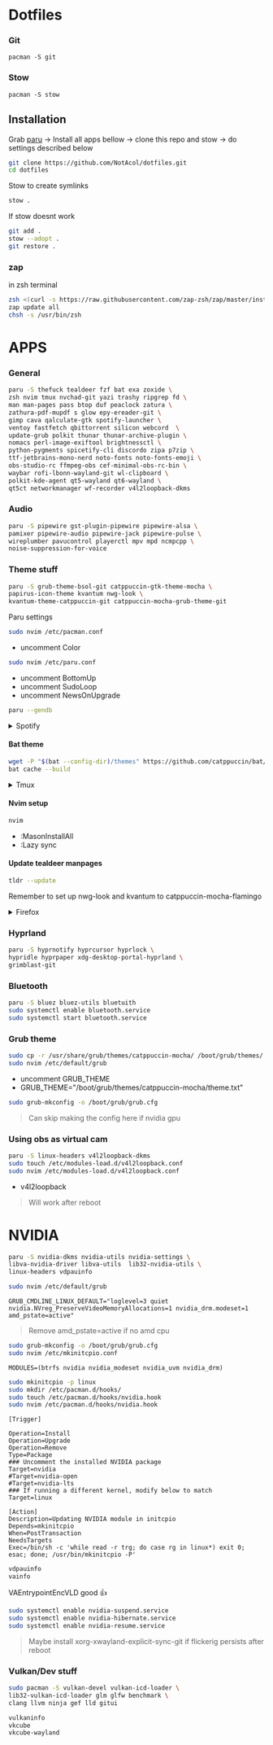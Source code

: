 # Dotfiles


### Git

```
pacman -S git
```

### Stow

```
pacman -S stow
```

## Installation

Grab [paru](https://github.com/Morganamilo/paru) -> Install all apps bellow ->
clone this repo and stow -> do settings described below

```bash
git clone https://github.com/NotAcol/dotfiles.git
cd dotfiles
```

Stow to create symlinks

```bash
stow .
```

If stow doesnt work


```bash
git add .
stow --adopt .
git restore .
```

### zap

in zsh terminal

```bash
zsh <(curl -s https://raw.githubusercontent.com/zap-zsh/zap/master/install.zsh) --branch release-v1
zap update all
chsh -s /usr/bin/zsh
```

# APPS

### General

```bash
paru -S thefuck tealdeer fzf bat exa zoxide \
zsh nvim tmux nvchad-git yazi trashy ripgrep fd \
man man-pages pass btop duf peaclock zatura \
zathura-pdf-mupdf s glow epy-ereader-git \
gimp cava qalculate-gtk spotify-launcher \
ventoy fastfetch qbittorrent silicon webcord  \
update-grub polkit thunar thunar-archive-plugin \
nomacs perl-image-exiftool brightnessctl \
python-pygments spicetify-cli discordo zipa p7zip \
ttf-jetbrains-mono-nerd noto-fonts noto-fonts-emoji \
obs-studio-rc ffmpeg-obs cef-minimal-obs-rc-bin \
waybar rofi-lbonn-wayland-git wl-clipboard \
polkit-kde-agent qt5-wayland qt6-wayland \
qt5ct networkmanager wf-recorder v4l2loopback-dkms 
```

### Audio

```bash
paru -S pipewire gst-plugin-pipewire pipewire-alsa \
pamixer pipewire-audio pipewire-jack pipewire-pulse \
wireplumber pavucontrol playerctl mpv mpd ncmpcpp \
noise-suppression-for-voice
```

### Theme stuff

```bash
paru -S grub-theme-bsol-git catppuccin-gtk-theme-mocha \
papirus-icon-theme kvantum nwg-look \
kvantum-theme-catppuccin-git catppuccin-mocha-grub-theme-git
```

Paru settings

```bash
sudo nvim /etc/pacman.conf
```

- uncomment Color

```bash
sudo nvim /etc/paru.conf
```

- uncomment BottomUp
- uncomment SudoLoop
- uncomment NewsOnUpgrade

```bash
paru --gendb
```

<details>
<summary>Spotify</summary>
<br>

#### Spotify wayland fix

```bash
sudo nvim /etc/spotify-launcher.conf
```
- uncomment extra_arguments = ["--enable-features=UseOzonePlatform", "--ozone-platform=wayland"]


#### Spotify theme

- Login to spotify

```bash
nvim ~/dotfiles/.config/spicetify/config-xpui.ini
```

- Edit path to use correct user name

```bash
spicetify apply
```

#### Block spotify ads

```bash
sudo nvim /etc/hosts
```

```text
127.0.0.1 media-match.com
127.0.0.1 adclick.g.doublecklick.net
127.0.0.1 www.googleadservices.com
127.0.0.1 open.spotify.com
127.0.0.1 pagead2.googlesyndication.com
127.0.0.1 desktop.spotify.com
127.0.0.1 googleads.g.doubleclick.net
127.0.0.1 pubads.g.doubleclick.net
127.0.0.1 audio2.spotify.com
127.0.0.1 www.omaze.com
127.0.0.1 omaze.com
127.0.0.1 bounceexchange.com
# 127.0.0.1 spclient.wg.spotify.com
127.0.0.1 securepubads.g.doubleclick.net
127.0.0.1 8.126.154.104.bc.googleusercontent.com
127.0.0.1 104.154.126.8
```

</details>

#### Bat theme

```bash
wget -P "$(bat --config-dir)/themes" https://github.com/catppuccin/bat/raw/main/themes/Catppuccin%20Mocha.tmTheme
bat cache --build
```

<details>
<summary>Tmux</summary>
<br>

#### Tmux plugins

```bash
git clone https://github.com/tmux-plugins/tpm ~/.tmux/plugins/tpm
tmux source ~/.tmux.conf
```

- ctrl+space I

#### Tmux changed keybinds

- Prefix = Ctrl + space
- Prefix + v/h/x to make vertical/horizontal/kill pane
- Ctrl + vim keys to move around panes
- Alt + h/l to move to prev/next window
- Alt + j/k to create/kill window
- Prefix + r to rename session
- Prefix + X to kill session


</details>


#### Nvim setup

```bash
nvim
```

- :MasonInstallAll
- :Lazy sync

#### Update tealdeer manpages

```bash
tldr --update
```

Remember to set up nwg-look and kvantum to catppuccin-mocha-flamingo

<details>
<summary>Firefox</summary>
<br>

[Grab betterfox](https://github.com/yokoffing/Betterfox)

#### Addons

[Ublock Origin](https://github.com/yokoffing/Betterfox), [Tridactyl](https://addons.mozilla.org/en-US/firefox/addon/tridactyl-vim/?utm_source=addons.mozilla.org&utm_medium=referral&utm_content=search), [Dark Reader](https://addons.mozilla.org/en-US/firefox/addon/darkreader/), [Youtube Dislike](https://addons.mozilla.org/en-US/firefox/addon/return-youtube-dislikes/?utm_source=addons.mozilla.org&utm_medium=referral&utm_content=search)

Add [blocklists](https://github.com/yokoffing/filterlists#guidelines)

#### Rice

Add [Catppuccin theme](https://github.com/catppuccin/firefox)

- about:config
- toolkit.legacyUserProfileCustomizations.stylesheets -> true
- about:profiles -> Root Directory
- kill firefox
- Dump contents of ~/dotfiles/stowignore_firefox here and start firefox

>Big thanks to [this](https://github.com/Haruzona/penguinFox) repo for the css files

</details>

### Hyprland

```bash
paru -S hyprnotify hyprcursor hyprlock \
hypridle hyprpaper xdg-desktop-portal-hyprland \
grimblast-git 
```

### Bluetooth

```bash
paru -S bluez bluez-utils bluetuith
sudo systemctl enable bluetooth.service
sudo systemctl start bluetooth.service
```

### Grub theme

```bash
sudo cp -r /usr/share/grub/themes/catppuccin-mocha/ /boot/grub/themes/
sudo nvim /etc/default/grub
```
- uncomment GRUB_THEME
- GRUB_THEME="/boot/grub/themes/catppuccin-mocha/theme.txt"

```bash
sudo grub-mkconfig -o /boot/grub/grub.cfg
```

>Can skip making the config here if nvidia gpu

### Using obs as virtual cam

```bash
paru -S linux-headers v4l2loopback-dkms
sudo touch /etc/modules-load.d/v4l2loopback.conf
sudo nvim /etc/modules-load.d/v4l2loopback.conf
```

- v4l2loopback

>Will work after reboot

# NVIDIA

```bash
paru -S nvidia-dkms nvidia-utils nvidia-settings \
libva-nvidia-driver libva-utils  lib32-nvidia-utils \
linux-headers vdpauinfo 
```

```bash
sudo nvim /etc/default/grub
```

```text
GRUB_CMDLINE_LINUX_DEFAULT="loglevel=3 quiet nvidia.NVreg_PreserveVideoMemoryAllocations=1 nvidia_drm.modeset=1 amd_pstate=active"
```
>Remove amd_pstate=active if no amd cpu
```bash
sudo grub-mkconfig -o /boot/grub/grub.cfg
sudo nvim /etc/mkinitcpio.conf
```
```text
MODULES=(btrfs nvidia nvidia_modeset nvidia_uvm nvidia_drm)
```

```bash
sudo mkinitcpio -p linux
sudo mkdir /etc/pacman.d/hooks/ 
sudo touch /etc/pacman.d/hooks/nvidia.hook
sudo nvim /etc/pacman.d/hooks/nvidia.hook
```
```text
[Trigger]

Operation=Install
Operation=Upgrade
Operation=Remove
Type=Package
### Uncomment the installed NVIDIA package
Target=nvidia
#Target=nvidia-open
#Target=nvidia-lts
### If running a different kernel, modify below to match
Target=linux

[Action]
Description=Updating NVIDIA module in initcpio
Depends=mkinitcpio
When=PostTransaction
NeedsTargets
Exec=/bin/sh -c 'while read -r trg; do case rg in linux*) exit 0; esac; done; /usr/bin/mkinitcpio -P'
```

```bash
vdpauinfo
vainfo
```

VAEntrypointEncVLD good 👍

```bash
sudo systemctl enable nvidia-suspend.service
sudo systemctl enable nvidia-hibernate.service
sudo systemctl enable nvidia-resume.service
```

>Maybe install xorg-xwayland-explicit-sync-git if flickerig persists after reboot

### Vulkan/Dev stuff

```bash
sudo pacman -S vulkan-devel vulkan-icd-loader \
lib32-vulkan-icd-loader glm glfw benchmark \
clang llvm ninja gef lld gitui
```

```bash
vulkaninfo
vkcube
vkcube-wayland
```
